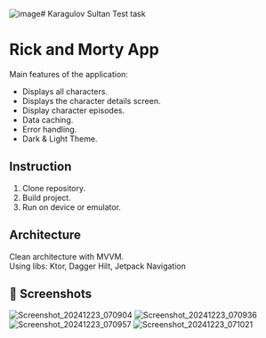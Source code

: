 ![image](https://github.com/user-attachments/assets/40e9c355-18fd-413c-8aba-cac66e693a45)# Karagulov Sultan
Test task

# Rick and Morty App
Main features of the application:
* Displays all characters.
* Displays the character details screen.
* Display character episodes.
* Data caching.
* Error handling.
* Dark & Light Theme.

## Instruction
1. Clone repository.
2. Build project.
3. Run on device or emulator.

## Architecture
Clean architecture with MVVM. <br/>
Using libs: Ktor, Dagger Hilt, Jetpack Navigation


## :camera_flash: Screenshots
![Screenshot_20241223_070904](https://github.com/user-attachments/assets/9393f5b4-674e-41e8-b580-132391a687a7)
![Screenshot_20241223_070936](https://github.com/user-attachments/assets/23795919-2638-4d59-8393-7d54ebd0c187)
![Screenshot_20241223_070957](https://github.com/user-attachments/assets/8376fb3e-0d8f-4fa4-9986-d745664cf49f)
![Screenshot_20241223_071021](https://github.com/user-attachments/assets/bdae7a08-ee1f-4f8b-b150-dc014fe262af)
